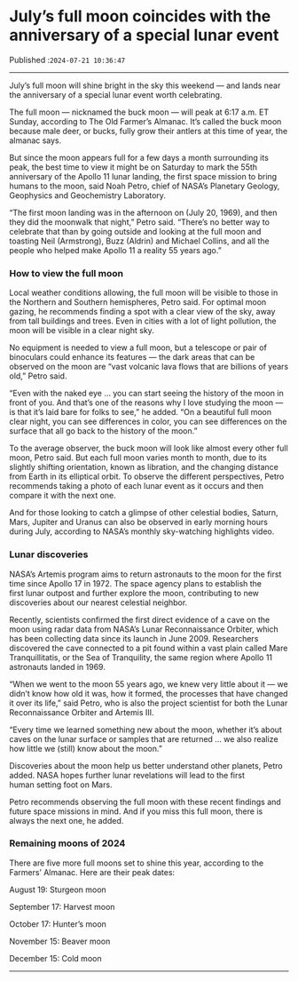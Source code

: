 # July’s full moon coincides with the anniversary of a special lunar event

Published :`2024-07-21 10:36:47`

---

July’s full moon will shine bright in the sky this weekend — and lands near the anniversary of a special lunar event worth celebrating.

The full moon — nicknamed the buck moon — will peak at 6:17 a.m. ET Sunday, according to The Old Farmer’s Almanac. It’s called the buck moon because male deer, or bucks, fully grow their antlers at this time of year, the almanac says.

But since the moon appears full for a few days a month surrounding its peak, the best time to view it might be on Saturday to mark the 55th anniversary of the Apollo 11 lunar landing, the first space mission to bring humans to the moon, said Noah Petro, chief of NASA’s Planetary Geology, Geophysics and Geochemistry Laboratory.

“The first moon landing was in the afternoon on (July 20, 1969), and then they did the moonwalk that night,” Petro said. “There’s no better way to celebrate that than by going outside and looking at the full moon and toasting Neil (Armstrong), Buzz (Aldrin) and Michael Collins, and all the people who helped make Apollo 11 a reality 55 years ago.”

### How to view the full moon

Local weather conditions allowing, the full moon will be visible to those in the Northern and Southern hemispheres, Petro said. For optimal moon gazing, he recommends finding a spot with a clear view of the sky, away from tall buildings and trees. Even in cities with a lot of light pollution, the moon will be visible in a clear night sky.

No equipment is needed to view a full moon, but a telescope or pair of binoculars could enhance its features — the dark areas that can be observed on the moon are “vast volcanic lava flows that are billions of years old,” Petro said.

“Even with the naked eye … you can start seeing the history of the moon in front of you. And that’s one of the reasons why I love studying the moon — is that it’s laid bare for folks to see,” he added. “On a beautiful full moon clear night, you can see differences in color, you can see differences on the surface that all go back to the history of the moon.”

To the average observer, the buck moon will look like almost every other full moon, Petro said. But each full moon varies month to month, due to its slightly shifting orientation, known as libration, and the changing distance from Earth in its elliptical orbit. To observe the different perspectives, Petro recommends taking a photo of each lunar event as it occurs and then compare it with the next one.

And for those looking to catch a glimpse of other celestial bodies, Saturn, Mars, Jupiter and Uranus can also be observed in early morning hours during July, according to NASA’s monthly sky-watching highlights video.

### Lunar discoveries

NASA’s Artemis program aims to return astronauts to the moon for the first time since Apollo 17 in 1972. The space agency plans to establish the first lunar outpost and further explore the moon, contributing to new discoveries about our nearest celestial neighbor.

Recently, scientists confirmed the first direct evidence of a cave on the moon using radar data from NASA’s Lunar Reconnaissance Orbiter, which has been collecting data since its launch in June 2009. Researchers discovered the cave connected to a pit found within a vast plain called Mare Tranquillitatis, or the Sea of Tranquility, the same region where Apollo 11 astronauts landed in 1969.

“When we went to the moon 55 years ago, we knew very little about it — we didn’t know how old it was, how it formed, the processes that have changed it over its life,” said Petro, who is also the project scientist for both the Lunar Reconnaissance Orbiter and Artemis III.

“Every time we learned something new about the moon, whether it’s about caves on the lunar surface or samples that are returned … we also realize how little we (still) know about the moon.”

Discoveries about the moon help us better understand other planets, Petro added. NASA hopes further lunar revelations will lead to the first human setting foot on Mars.

Petro recommends observing the full moon with these recent findings and future space missions in mind. And if you miss this full moon, there is always the next one, he added.

### Remaining moons of 2024

There are five more full moons set to shine this year, according to the Farmers’ Almanac. Here are their peak dates:

August 19: Sturgeon moon

September 17: Harvest moon

October 17: Hunter’s moon

November 15: Beaver moon

December 15: Cold moon

---

